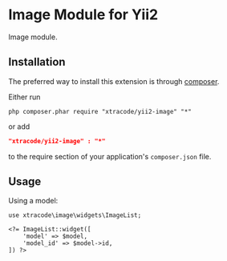 Image Module for Yii2
==============================

Image module.

Installation
------------
The preferred way to install this extension is through [composer](http://getcomposer.org/download/).

Either run

```
php composer.phar require "xtracode/yii2-image" "*"
```
or add

```json
"xtracode/yii2-image" : "*"
```

to the require section of your application's `composer.json` file.

Usage
-----
Using a model:

```
use xtracode\image\widgets\ImageList;

<?= ImageList::widget([
    'model' => $model,
    'model_id' => $model->id,
]) ?>
```
